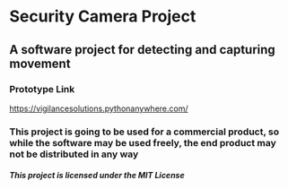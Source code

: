 # Security Camera Project

## A software project for detecting and capturing movement

### Prototype Link
https://vigilancesolutions.pythonanywhere.com/

### This project is going to be used for a commercial product, so while the software may be used freely, the end product may not be distributed in any way

##### This project is licensed under the MIT License
